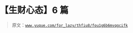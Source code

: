 # 【生财心态】6 篇

> 原文：[`www.yuque.com/for_lazy/thfiu8/fou1g6b6mvqgcifk`](https://www.yuque.com/for_lazy/thfiu8/fou1g6b6mvqgcifk)

